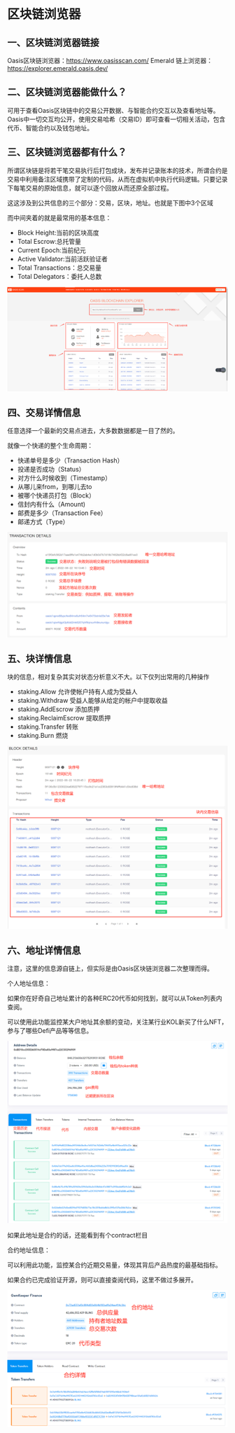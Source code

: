 # 区块链浏览器

## 一、区块链浏览器链接
Oasis区块链浏览器：https://www.oasisscan.com/
Emerald 链上浏览器：https://explorer.emerald.oasis.dev/

## 二、区块链浏览器能做什么？

可用于查看Oasis区块链中的交易公开数据、与智能合约交互以及查看地址等。Oasis中一切交互均公开，使用交易哈希（交易ID）即可查看一切相关活动，包含代币、智能合约以及钱包地址。

## 三、区块链浏览器都有什么？

所谓区块链是将若干笔交易执行后打包成块，发布并记录账本的技术，所谓合约是交易中利用备注区域携带了定制的代码，从而在虚拟机中执行代码逻辑。只要记录下每笔交易的原始信息，就可以逐个回放从而还原全部过程。

这这涉及到公共信息的三个部分：交易，区块，地址。也就是下图中3个区域

而中间夹着的就是最常用的基本信息：
- Block Height:当前的区块高度
- Total Escrow:总托管量
- Current Epoch:当前纪元
- Active Validator:当前活跃验证者
- Total Transactions：总交易量
- Total Delegators：委托人总数

![](./browser_1.png)
 
## 四、交易详情信息

任意选择一个最新的交易点进去，大多数数据都是一目了然的。

就像一个快递的整个生命周期：

- 快递单号是多少（Transaction Hash）
- 投递是否成功（Status）
- 对方什么时候收到（Timestamp）
- 从哪儿来from，到哪儿去to
- 被哪个快递员打包（Block）
- 信封内有什么（Amount)
- 邮费是多少（Transaction Fee）
- 邮递方式（Type）

 ![](./browser_2.png)

## 五、块详情信息
块的信息，相对复杂其实对状态分析意义不大。以下仅列出常用的几种操作
- staking.Allow 允许使帐户持有人成为受益人
- staking.Withdraw 受益人能够从给定的帐户中提取收益
- staking.AddEscrow 添加质押
- staking.ReclaimEscrow 提取质押
- staking.Transfer 转账
- staking.Burn 燃烧

![](./browser_3.png)
 
## 六、地址详情信息

注意，这里的信息源自链上，但实际是由Oasis区块链浏览器二次整理而得。

个人地址信息：

如果你在好奇自己地址累计的各种ERC20代币如何找到，就可以从Token列表内查阅。

可以使用此功能监控某大户地址其余额的变动，关注某行业KOL新买了什么NFT，参与了哪些Defi产品等等信息。
 
![](./browser_4.png)

如果此地址是合约的话，还能看到有个contract栏目

合约地址信息：

可以利用此功能，监控某合约近期交易量，体现其背后产品热度的最基础指标。

如果合约已完成验证开源，则可以直接查阅代码，这里不做过多展开。
 
![](./browser_5.png)

